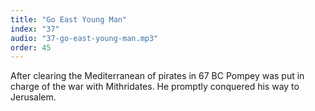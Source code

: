 ```yaml
---
title: "Go East Young Man"
index: "37"
audio: "37-go-east-young-man.mp3"
order: 45
---
```


After clearing the Mediterranean of pirates in 67 BC Pompey was put in charge of the war with Mithridates. He promptly conquered his way to Jerusalem.
